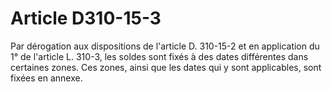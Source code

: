 # Article D310-15-3

Par dérogation aux dispositions de l'article D. 310-15-2 et en application du 1° de l'article L. 310-3, les soldes sont fixés à des dates différentes dans certaines zones. Ces zones, ainsi que les dates qui y sont applicables, sont fixées en annexe.
